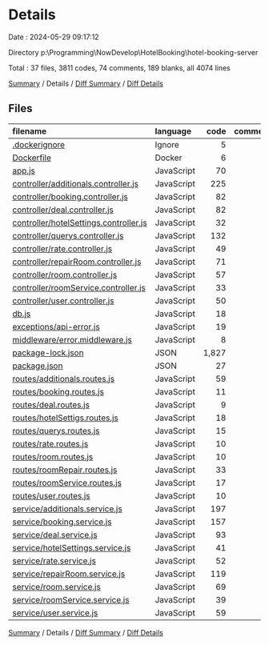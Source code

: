 # Details

Date : 2024-05-29 09:17:12

Directory p:\\Programming\\NowDevelop\\HotelBooking\\hotel-booking-server

Total : 37 files,  3811 codes, 74 comments, 189 blanks, all 4074 lines

[Summary](results.md) / Details / [Diff Summary](diff.md) / [Diff Details](diff-details.md)

## Files
| filename | language | code | comment | blank | total |
| :--- | :--- | ---: | ---: | ---: | ---: |
| [.dockerignore](/.dockerignore) | Ignore | 5 | 0 | 0 | 5 |
| [Dockerfile](/Dockerfile) | Docker | 6 | 0 | 4 | 10 |
| [app.js](/app.js) | JavaScript | 70 | 0 | 9 | 79 |
| [controller/additionals.controller.js](/controller/additionals.controller.js) | JavaScript | 225 | 15 | 12 | 252 |
| [controller/booking.controller.js](/controller/booking.controller.js) | JavaScript | 82 | 0 | 9 | 91 |
| [controller/deal.controller.js](/controller/deal.controller.js) | JavaScript | 82 | 0 | 4 | 86 |
| [controller/hotelSettings.controller.js](/controller/hotelSettings.controller.js) | JavaScript | 32 | 0 | 3 | 35 |
| [controller/querys.controller.js](/controller/querys.controller.js) | JavaScript | 132 | 5 | 12 | 149 |
| [controller/rate.controller.js](/controller/rate.controller.js) | JavaScript | 49 | 0 | 3 | 52 |
| [controller/repairRoom.controller.js](/controller/repairRoom.controller.js) | JavaScript | 71 | 0 | 4 | 75 |
| [controller/room.controller.js](/controller/room.controller.js) | JavaScript | 57 | 0 | 4 | 61 |
| [controller/roomService.controller.js](/controller/roomService.controller.js) | JavaScript | 33 | 0 | 4 | 37 |
| [controller/user.controller.js](/controller/user.controller.js) | JavaScript | 50 | 0 | 4 | 54 |
| [db.js](/db.js) | JavaScript | 18 | 0 | 11 | 29 |
| [exceptions/api-error.js](/exceptions/api-error.js) | JavaScript | 19 | 0 | 5 | 24 |
| [middleware/error.middleware.js](/middleware/error.middleware.js) | JavaScript | 8 | 0 | 0 | 8 |
| [package-lock.json](/package-lock.json) | JSON | 1,827 | 0 | 1 | 1,828 |
| [package.json](/package.json) | JSON | 27 | 0 | 1 | 28 |
| [routes/additionals.routes.js](/routes/additionals.routes.js) | JavaScript | 59 | 0 | 10 | 69 |
| [routes/booking.routes.js](/routes/booking.routes.js) | JavaScript | 11 | 0 | 4 | 15 |
| [routes/deal.routes.js](/routes/deal.routes.js) | JavaScript | 9 | 0 | 4 | 13 |
| [routes/hotelSettigs.routes.js](/routes/hotelSettigs.routes.js) | JavaScript | 18 | 0 | 3 | 21 |
| [routes/querys.routes.js](/routes/querys.routes.js) | JavaScript | 15 | 0 | 6 | 21 |
| [routes/rate.routes.js](/routes/rate.routes.js) | JavaScript | 10 | 0 | 4 | 14 |
| [routes/room.routes.js](/routes/room.routes.js) | JavaScript | 10 | 0 | 4 | 14 |
| [routes/roomRepair.routes.js](/routes/roomRepair.routes.js) | JavaScript | 33 | 0 | 4 | 37 |
| [routes/roomService.routes.js](/routes/roomService.routes.js) | JavaScript | 17 | 0 | 4 | 21 |
| [routes/user.routes.js](/routes/user.routes.js) | JavaScript | 10 | 0 | 4 | 14 |
| [service/additionals.service.js](/service/additionals.service.js) | JavaScript | 197 | 21 | 12 | 230 |
| [service/booking.service.js](/service/booking.service.js) | JavaScript | 157 | 5 | 10 | 172 |
| [service/deal.service.js](/service/deal.service.js) | JavaScript | 93 | 0 | 6 | 99 |
| [service/hotelSettings.service.js](/service/hotelSettings.service.js) | JavaScript | 41 | 0 | 4 | 45 |
| [service/rate.service.js](/service/rate.service.js) | JavaScript | 52 | 0 | 4 | 56 |
| [service/repairRoom.service.js](/service/repairRoom.service.js) | JavaScript | 119 | 27 | 3 | 149 |
| [service/room.service.js](/service/room.service.js) | JavaScript | 69 | 1 | 7 | 77 |
| [service/roomService.service.js](/service/roomService.service.js) | JavaScript | 39 | 0 | 3 | 42 |
| [service/user.service.js](/service/user.service.js) | JavaScript | 59 | 0 | 3 | 62 |

[Summary](results.md) / Details / [Diff Summary](diff.md) / [Diff Details](diff-details.md)